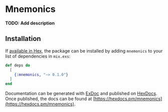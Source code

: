 # Mnemonics

**TODO: Add description**

## Installation

If [available in Hex](https://hex.pm/docs/publish), the package can be installed
by adding `mnemonics` to your list of dependencies in `mix.exs`:

```elixir
def deps do
  [
    {:mnemonics, "~> 0.1.0"}
  ]
end
```

Documentation can be generated with [ExDoc](https://github.com/elixir-lang/ex_doc)
and published on [HexDocs](https://hexdocs.pm). Once published, the docs can
be found at [https://hexdocs.pm/mnemonics](https://hexdocs.pm/mnemonics).

